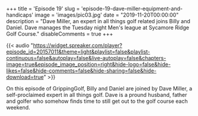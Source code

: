 +++
title = 'Episode 19'
slug = 'episode-19-dave-miller-equipment-and-handicaps'
image = 'images/pic03.jpg'
date = "2019-11-20T00:00:00"
description = "Dave Miller, an expert in all things golf related joins Billy and Daniel. Dave manages the Tuesday night Men's league at Sycamore Ridge Golf Course."
disableComments = true
+++

{{< audio "https://widget.spreaker.com/player?episode_id=20157011&theme=light&playlist=false&playlist-continuous=false&autoplay=false&live-autoplay=false&chapters-image=true&episode_image_position=right&hide-logo=false&hide-likes=false&hide-comments=false&hide-sharing=false&hide-download=true" >}}


On this episode of GrippingGolf, Billy and Daniel are joined by Dave Miller, a self-proclaimed expert in all things golf. Dave is a pround husband, father and golfer who somehow finds time to still get out to the golf course each weekend.


